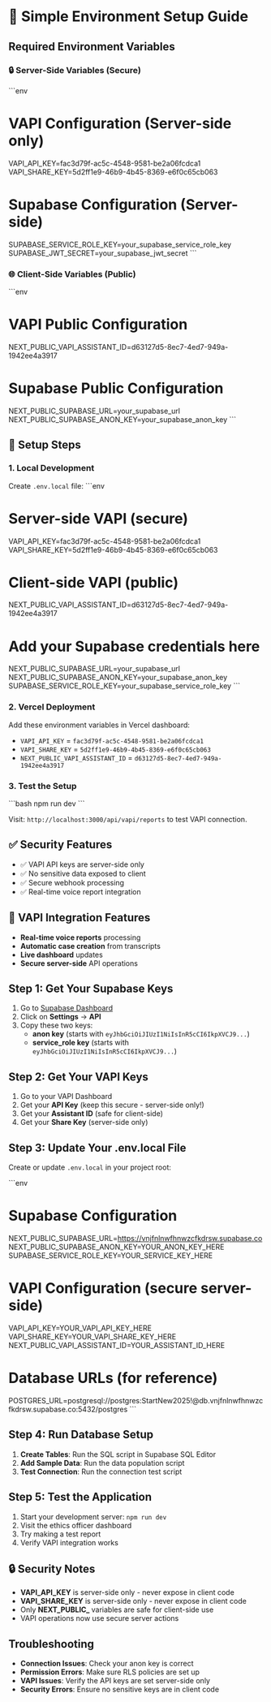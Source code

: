 # 🚀 Simple Environment Setup Guide

## Required Environment Variables

### 🔒 Server-Side Variables (Secure)
\`\`\`env
# VAPI Configuration (Server-side only)
VAPI_API_KEY=fac3d79f-ac5c-4548-9581-be2a06fcdca1
VAPI_SHARE_KEY=5d2ff1e9-46b9-4b45-8369-e6f0c65cb063

# Supabase Configuration (Server-side)
SUPABASE_SERVICE_ROLE_KEY=your_supabase_service_role_key
SUPABASE_JWT_SECRET=your_supabase_jwt_secret
\`\`\`

### 🌐 Client-Side Variables (Public)
\`\`\`env
# VAPI Public Configuration
NEXT_PUBLIC_VAPI_ASSISTANT_ID=d63127d5-8ec7-4ed7-949a-1942ee4a3917

# Supabase Public Configuration
NEXT_PUBLIC_SUPABASE_URL=your_supabase_url
NEXT_PUBLIC_SUPABASE_ANON_KEY=your_supabase_anon_key
\`\`\`

## 🔧 Setup Steps

### 1. **Local Development**
Create `.env.local` file:
\`\`\`env
# Server-side VAPI (secure)
VAPI_API_KEY=fac3d79f-ac5c-4548-9581-be2a06fcdca1
VAPI_SHARE_KEY=5d2ff1e9-46b9-4b45-8369-e6f0c65cb063

# Client-side VAPI (public)
NEXT_PUBLIC_VAPI_ASSISTANT_ID=d63127d5-8ec7-4ed7-949a-1942ee4a3917

# Add your Supabase credentials here
NEXT_PUBLIC_SUPABASE_URL=your_supabase_url
NEXT_PUBLIC_SUPABASE_ANON_KEY=your_supabase_anon_key
SUPABASE_SERVICE_ROLE_KEY=your_supabase_service_role_key
\`\`\`

### 2. **Vercel Deployment**
Add these environment variables in Vercel dashboard:
- `VAPI_API_KEY` = `fac3d79f-ac5c-4548-9581-be2a06fcdca1`
- `VAPI_SHARE_KEY` = `5d2ff1e9-46b9-4b45-8369-e6f0c65cb063`
- `NEXT_PUBLIC_VAPI_ASSISTANT_ID` = `d63127d5-8ec7-4ed7-949a-1942ee4a3917`

### 3. **Test the Setup**
\`\`\`bash
npm run dev
\`\`\`

Visit: `http://localhost:3000/api/vapi/reports` to test VAPI connection.

## ✅ Security Features
- ✅ VAPI API keys are server-side only
- ✅ No sensitive data exposed to client
- ✅ Secure webhook processing
- ✅ Real-time voice report integration

## 🎤 VAPI Integration Features
- **Real-time voice reports** processing
- **Automatic case creation** from transcripts
- **Live dashboard** updates
- **Secure server-side** API operations

## Step 1: Get Your Supabase Keys

1. Go to [Supabase Dashboard](https://supabase.com/dashboard/project/vnjfnlnwfhnwzcfkdrsw)
2. Click on **Settings** → **API**
3. Copy these two keys:
   - **anon key** (starts with `eyJhbGciOiJIUzI1NiIsInR5cCI6IkpXVCJ9...`)
   - **service_role key** (starts with `eyJhbGciOiJIUzI1NiIsInR5cCI6IkpXVCJ9...`)

## Step 2: Get Your VAPI Keys

1. Go to your VAPI Dashboard
2. Get your **API Key** (keep this secure - server-side only!)
3. Get your **Assistant ID** (safe for client-side)
4. Get your **Share Key** (server-side only)

## Step 3: Update Your .env.local File

Create or update `.env.local` in your project root:

\`\`\`env
# Supabase Configuration
NEXT_PUBLIC_SUPABASE_URL=https://vnjfnlnwfhnwzcfkdrsw.supabase.co
NEXT_PUBLIC_SUPABASE_ANON_KEY=YOUR_ANON_KEY_HERE
SUPABASE_SERVICE_ROLE_KEY=YOUR_SERVICE_KEY_HERE

# VAPI Configuration (secure server-side)
VAPI_API_KEY=YOUR_VAPI_API_KEY_HERE
VAPI_SHARE_KEY=YOUR_VAPI_SHARE_KEY_HERE
NEXT_PUBLIC_VAPI_ASSISTANT_ID=YOUR_ASSISTANT_ID_HERE

# Database URLs (for reference)
POSTGRES_URL=postgresql://postgres:StartNew2025!@db.vnjfnlnwfhnwzcfkdrsw.supabase.co:5432/postgres
\`\`\`

## Step 4: Run Database Setup

1. **Create Tables**: Run the SQL script in Supabase SQL Editor
2. **Add Sample Data**: Run the data population script
3. **Test Connection**: Run the connection test script

## Step 5: Test the Application

1. Start your development server: `npm run dev`
2. Visit the ethics officer dashboard
3. Try making a test report
4. Verify VAPI integration works

## 🔒 Security Notes

- **VAPI_API_KEY** is server-side only - never expose in client code
- **VAPI_SHARE_KEY** is server-side only - never expose in client code
- Only **NEXT_PUBLIC_** variables are safe for client-side use
- VAPI operations now use secure server actions

## Troubleshooting

- **Connection Issues**: Check your anon key is correct
- **Permission Errors**: Make sure RLS policies are set up
- **VAPI Issues**: Verify the API keys are set server-side only
- **Security Errors**: Ensure no sensitive keys are in client code
